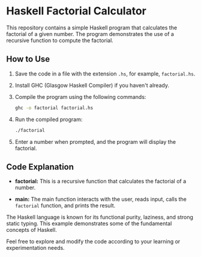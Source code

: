 # Haskell Factorial Calculator

This repository contains a simple Haskell program that calculates the factorial of a given number. The program demonstrates the use of a recursive function to compute the factorial.

## How to Use

1. Save the code in a file with the extension `.hs`, for example, `factorial.hs`.
2. Install GHC (Glasgow Haskell Compiler) if you haven't already.
3. Compile the program using the following commands:

    ```bash
    ghc -o factorial factorial.hs
    ```

4. Run the compiled program:

    ```bash
    ./factorial
    ```

5. Enter a number when prompted, and the program will display the factorial.

## Code Explanation

- **factorial:** This is a recursive function that calculates the factorial of a number.

- **main:** The main function interacts with the user, reads input, calls the `factorial` function, and prints the result.

The Haskell language is known for its functional purity, laziness, and strong static typing. This example demonstrates some of the fundamental concepts of Haskell.

Feel free to explore and modify the code according to your learning or experimentation needs.
